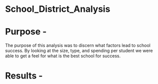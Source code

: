 # School_District_Analysis
# Purpose - 
The purpose of this analysis was to discern what factors lead to school success. By looking at the
size, type, and spending per student we were able to get a feel for what is the best school for success.

# Results -


